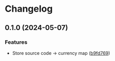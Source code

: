 # Changelog

## 0.1.0 (2024-05-07)


### Features

* Store source code -&gt; currency map ([b9fd769](https://github.com/philipcristiano/open-crypto-db/commit/b9fd7699bdc62cf0832d3a98eeb4a900bd91b973))
